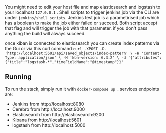 You might need to edit your host file and map elasticsearch and logstash to your localhost `127.0.0.1` .
Shell scripts to trigger jenkins job via the CLI are under `jenkins/shell_scripts`.
Jenkins test job is a parametirised job which has a boolean to make the job either failed or succeed. Both script accept that flag and will trigger the job with that parameter. if you don't pass anything the build will always succeed.  

once kiban is connected to elasticsearch you can create index patterns via the Gui or via this curl command
` curl -XPOST -D- 'http://localhost:5601/api/saved_objects/index-pattern' \
    -H 'Content-Type: application/json' \
    -H 'kbn-version: 6.3.2' \
    -d '{"attributes":{"title":"logstash-*","timeFieldName":"@timestamp"}}' `

## Running
To run the stack, simply run it with ``docker-compose up ``.
services endpoints are:
- Jenkins from http://localhost:8080
- Cerebro from http://localhost:9000
- Elasticsearch from http://elasticsearch:9200
- Kibana from http://localhost:5601
- logstash from http://localhost:5000
